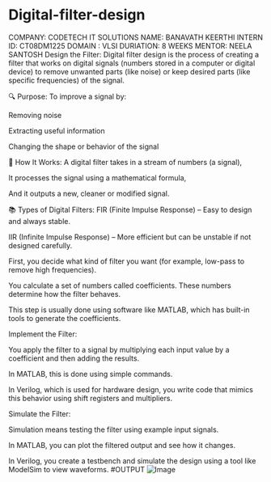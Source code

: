 # Digital-filter-design
COMPANY: CODETECH IT SOLUTIONS 
NAME: BANAVATH KEERTHI
INTERN ID: CT08DM1225
DOMAIN : VLSI
DURIATION: 8 WEEKS
MENTOR: NEELA SANTOSH
Design the Filter:
Digital filter design is the process of creating a filter that works on digital signals (numbers stored in a computer or digital device) to remove unwanted parts (like noise) or keep desired parts (like specific frequencies) of the signal.

🔍 Purpose:
To improve a signal by:

Removing noise

Extracting useful information

Changing the shape or behavior of the signal

🔧 How It Works:
A digital filter takes in a stream of numbers (a signal),

It processes the signal using a mathematical formula,

And it outputs a new, cleaner or modified signal.

📚 Types of Digital Filters:
FIR (Finite Impulse Response) – Easy to design and always stable.

IIR (Infinite Impulse Response) – More efficient but can be unstable if not designed carefully.


First, you decide what kind of filter you want (for example, low-pass to remove high frequencies).

You calculate a set of numbers called coefficients. These numbers determine how the filter behaves.

This step is usually done using software like MATLAB, which has built-in tools to generate the coefficients.

Implement the Filter:

You apply the filter to a signal by multiplying each input value by a coefficient and then adding the results.

In MATLAB, this is done using simple commands.

In Verilog, which is used for hardware design, you write code that mimics this behavior using shift registers and multipliers.

Simulate the Filter:

Simulation means testing the filter using example input signals.

In MATLAB, you can plot the filtered output and see how it changes.

In Verilog, you create a testbench and simulate the design using a tool like ModelSim to view waveforms.
#OUTPUT
![Image](https://github.com/user-attachments/assets/5910c58b-5a6d-47f2-9d2a-b23976e69274)
